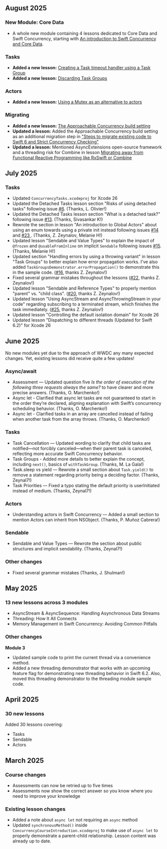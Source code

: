 ## August 2025

### New Module: Core Data
- A whole new module containing 4 lessons dedicated to Core Data and Swift Concurrency, starting with [An introduction to Swift Concurrency and Core Data](https://courses.avanderlee.com/courses/swift-concurrency/lectures/62485126).

### Tasks
- **Added a new lesson:** [Creating a Task timeout handler using a Task Group](https://courses.avanderlee.com/courses/swift-concurrency/lectures/62438091)
- **Added a new lesson:** [Discarding Task Groups](https://courses.avanderlee.com/courses/swift-concurrency/lectures/62485188)

### Actors
- **Added a new lesson:** [Using a Mutex as an alternative to actors](https://courses.avanderlee.com/courses/swift-concurrency/lectures/62306972)

### Migrating
- **Added a new lesson:** [The Approachable Concurrency build setting](https://courses.avanderlee.com/courses/swift-concurrency/lectures/62485046)
- **Updated a lesson:** Added the Approachable Concurrency build setting as an additional migration step in ["Steps to migrate existing code to Swift 6 and Strict Concurrency Checking"](https://courses.avanderlee.com/courses/swift-concurrency/lectures/59997246)
- **Updated a lesson:** Mentioned AsyncExtensions open-source framework and a threading risk for Combine in lesson [Migrating away from Functional Reactive Programming like RxSwift or Combine](https://courses.avanderlee.com/courses/swift-concurrency/lectures/60010397)

## July 2025
### Tasks
- Updated `ConcurrencyTasks.xcodeproj` for Xcode 26
- Updated the Detached Tasks lesson section "Risks of using detached tasks" following issue [#6](https://github.com/AvdLee/Swift-Concurrency-Course/issues/6). (Thanks, L. Olivier!)
- Updated the Detached Tasks lesson section "What is a detached task?" following issue [#13](https://github.com/AvdLee/Swift-Concurrency-Course/issues/13). (Thanks, Sivasankar K!)
- Rewrote the section in lesson "An introduction to Global Actors" about using an enum towards using a private init instead following issues [#14](https://github.com/AvdLee/Swift-Concurrency-Course/issues/14) and [#23
](https://github.com/AvdLee/Swift-Concurrency-Course/issues/23). (Thanks, Z. Zeynalov, Melanie H!)
- Updated lesson "Sendable and Value Types" to explain the impact of `@frozen` and `@usableFromInline` on implicit `Sendable` following issues [#15](https://github.com/AvdLee/Swift-Concurrency-Course/issues/15). (Thanks, Melanie H!)
- Updated section "Handling errors by using a throwing variant" in lesson "Task Groups" to better explain how error propagation works. I've also added `TaskGroupsDemonstrator.errorPropagation()` to demonstrate this in the sample code. ([#16](https://github.com/AvdLee/Swift-Concurrency-Course/issues/16), thanks Z. Zeynalov!)
- Fixed several grammar mistakes throughout the lessons ([#22](https://github.com/AvdLee/Swift-Concurrency-Course/issues/22), thanks Z. Zeynalov!)
- Updated lesson "Sendable and Reference Types" to properly mention "parent" vs. "child class". ([#20](https://github.com/AvdLee/Swift-Concurrency-Course/issues/20), thanks Z. Zeynalov!)
- Updated lesson "Using AsyncStream and AsyncThrowingStream in your code" regarding subscribing to a terminated stream, which finishes the task immediately. ([#25](https://github.com/AvdLee/Swift-Concurrency-Course/issues/25), thanks Z. Zeynalov!)
- Updated lesson "Controlling the default isolation domain" for Xcode 26
- Updated lesson "Dispatching to different threads (Updated for Swift 6.2)" for Xcode 26

## June 2025
No new modules yet due to the approach of WWDC any many expected changes. Yet, existing lessons did receive quite a few updates!

### Async/await
- Assessment — Updated question five *Is the order of execution of the following three requests always the same?* to have clearer and more precise answers. (Thanks, O. Marchenko!)
- Async let - Clarified that async let tasks are not guaranteed to start in the order they’re declared, aligning explanation with Swift’s concurrency scheduling behavior. (Thanks, O. Marchenko!)
- Async let - Clarified tasks in an array are cancelled instead of failing when another task from the array throws. (Thanks, O. Marchenko!)


### Tasks
- Task Cancellation — Updated wording to clarify that child tasks are notified—not forcibly canceled—when their parent task is canceled, reflecting more accurate Swift Concurrency behavior.
- Task Groups - Added more details to better explain the concept, including `next()`, basics of `withTaskGroup`. (Thanks, M. La Gala!)
- Task.sleep vs yield — Rewrote a small section about `Task.yield()` to remove a statement regarding priority being a deciding factor. (Thanks, Zeynal7!)
- Task Priorities — Fixed a typo stating the default priority is userInitiated instead of medium. (Thanks, Zeynal7!)

### Actors
- Understanding actors in Swift Concurrency — Added a small section to mention Actors can inherit from NSObject. (Thanks, P. Muñoz Cabrera!)

### Sendable
- Sendable and Value Types — Rewrote the section about public structures and implicit sendability. (Thanks, Zeynal7!)

### Other changes
- Fixed several grammar mistakes (Thanks, J. Shulman!)

## May 2025
### 13 new lessons across 3 modules

- AsyncStream & AsyncSequence: Handling Asynchronous Data Streams
- Threading: How It All Connects
- Memory Management in Swift Concurrency: Avoiding Common Pitfalls


### Other changes
**Module 3**

- Updated sample code to print the current thread via a convenience method.
- Added a new threading demonstrator that works with an upcoming feature flag for demonstrating new threading behavior in Swift 6.2. Also, moved this threading demonstrator to the threading module sample code.

## April 2025
### 30 new lessons
Added 30 lessons covering:

- Tasks
- Sendable
- Actors

## March 2025

### Course changes
- Assessments can now be retried up to five times
- Assessments now show the correct answer so you know where you need to improve your knowledge

### Existing lesson changes
- Added a note about `async let` not requiring an `async` method
- Updated `synchronousMethod()` inside `ConcurrencyCourseIntroduction.xcodeproj` to make use of `async let` to properly demonstrate a parent-child relationship. Lesson content was already up to date.